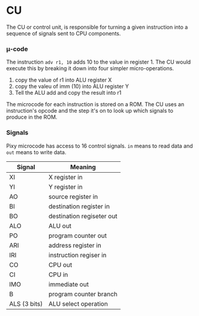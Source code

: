 # CU

The CU or control unit, is responsible for turning a given instruction into a sequence of signals sent to CPU components. 



### μ-code
The instruction `adv r1, 10` adds 10 to the value in register 1. The CU would execute this by breaking it down into four simpler micro-operations.

1. copy the value of r1 into ALU register X
2. copy the valeu of imm (10) into ALU register Y
3. Tell the ALU add and copy the result into r1

The microcode for each instruction is stored on a ROM. The CU uses an instruction's opcode and the step it's on to look up which signals to produce in the ROM. 

### Signals
Pixy microcode has access to 16 control signals. `in` means to read data and `out` means to write data.

| Signal       | Meaning                   |
|--------------|---------------------------|
| XI           | X register in             |
| YI           | Y register in             |
| AO           | source register in        |
| BI           | destination register in   |
| BO           | destination regiseter out |
| ALO          | ALU out                   |
| PO           | program counter out       |
| ARI          | address register in       |
| IRI          | instruction regiser in    |
| CO           | CPU out                   |
| CI           | CPU in                    |
| IMO          | immediate out             |
| B            | program counter branch    |
| ALS (3 bits) | ALU select operation      |
